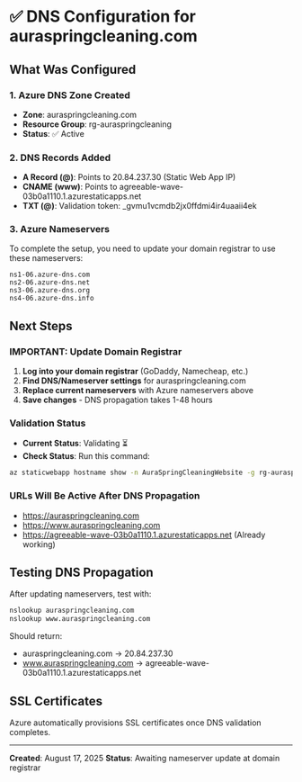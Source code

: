 # ✅ DNS Configuration for auraspringcleaning.com

## What Was Configured

### 1. Azure DNS Zone Created
- **Zone**: auraspringcleaning.com
- **Resource Group**: rg-auraspringcleaning
- **Status**: ✅ Active

### 2. DNS Records Added
- **A Record (@)**: Points to 20.84.237.30 (Static Web App IP)
- **CNAME (www)**: Points to agreeable-wave-03b0a1110.1.azurestaticapps.net
- **TXT (@)**: Validation token: _gvmu1vcmdb2jx0ffdmi4ir4uaaii4ek

### 3. Azure Nameservers
To complete the setup, you need to update your domain registrar to use these nameservers:
```
ns1-06.azure-dns.com
ns2-06.azure-dns.net
ns3-06.azure-dns.org
ns4-06.azure-dns.info
```

## Next Steps

### IMPORTANT: Update Domain Registrar

1. **Log into your domain registrar** (GoDaddy, Namecheap, etc.)
2. **Find DNS/Nameserver settings** for auraspringcleaning.com
3. **Replace current nameservers** with Azure nameservers above
4. **Save changes** - DNS propagation takes 1-48 hours

### Validation Status
- **Current Status**: Validating ⏳
- **Check Status**: Run this command:
```bash
az staticwebapp hostname show -n AuraSpringCleaningWebsite -g rg-auraspringcleaning --hostname auraspringcleaning.com --query status
```

### URLs Will Be Active After DNS Propagation
- https://auraspringcleaning.com
- https://www.auraspringcleaning.com
- https://agreeable-wave-03b0a1110.1.azurestaticapps.net (Already working)

## Testing DNS Propagation
After updating nameservers, test with:
```bash
nslookup auraspringcleaning.com
nslookup www.auraspringcleaning.com
```

Should return:
- auraspringcleaning.com → 20.84.237.30
- www.auraspringcleaning.com → agreeable-wave-03b0a1110.1.azurestaticapps.net

## SSL Certificates
Azure automatically provisions SSL certificates once DNS validation completes.

---
**Created**: August 17, 2025
**Status**: Awaiting nameserver update at domain registrar